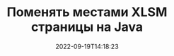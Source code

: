 ---
############################# Static ############################
layout: "auto-gen-merger"
date: 2022-09-19T14:18:23
draft: false
otherformats: one otp ott pdf pps ppsx ppt pptx rtf tex vdx vsdm vsdx vssm vssx vstm

############################# Head ############################
head_title: "Поменяйте местами XLSM страницы на Java"
head_description: "Поменяйте местами и обменяйте позиции двух страниц в файле XLSM на Java, используя Merger API."

############################# Header ############################
title: "Поменять местами XLSM страницы на Java"
description: "Поменять местами XLSM страницы с помощью нескольких строк Java кода."
bg_image: "https://cms.admin.containerize.com/templates/aspose/App_Themes/V3/images/bg/header1.png"
bg_overlay: false
button:
    enable: true
    icon: "fas fa-arrow-down"
    label: "Скачать бесплатную пробную версию"
    link: "https://downloads.groupdocs.com/merger/java"

############################# SubMenu ############################
submenu:
    enable: true

    left:
        img_alt: "GroupDocs.Merger for Java"
        image: "https://cms.admin.containerize.com/templates/groupdocs/images/product-logos/90x90-noborder/groupdocs-merger-java.png"
        product: "GroupDocs.Merger"
        platform: "Java"

    middle:
        button:

            # button loop
            - link: "https://apireference.groupdocs.com/merger/java"
              text: "Справочник по API"

            # button loop
            - link: "https://github.com/groupdocs-merger"
              text: "Примеры кода"

            # button loop
            - link: "https://products.groupdocs.app/merger/family"
              text: "Живые демонстрации"

            # button loop
            - link: "https://purchase.groupdocs.com/pricing/merger/java"
              text: "Цены"

    right:
        link_download: "https://downloads.groupdocs.com/merger"
        link_learn: "https://docs.groupdocs.com/merger/java"
        link_buy: "https://purchase.groupdocs.com"

############################# About ############################
about:
    enable: true
    title: "Кратко о GroupDocs.Merger for Java"
    content: |
        [GroupDocs.Merger for Java](/ru/merger/java/) предоставляет удобное решение для объединения нескольких файлов PDF, Microsoft Office (Word, Excel, PowerPoint, OneNote), OpenDocument, HTML, изображений и многие другие документы в один файл в Java приложениях. GroupDocs.Merger сэкономит вам много усилий, так как вы можете объединять XLSM документы - нет необходимости устанавливать какое-либо стороннее программное обеспечение, настольные приложения или плагины. Теперь не нужно тратить время и объединять файлы вручную! Миссия GroupDocs — обеспечить наилучшее качество и упростить рабочие процессы обработки документов.
        
        GroupDocs.Merger API — правильный выбор для корпоративных решений, которым нужны функции обмена файловыми страницами. Эти интерфейсы хорошо поддерживаются во всех основных операционных системах и платформах, включая J2SE 7.0 (1.7), J2SE 8.0 (1.8), Java 10.

############################# Steps ############################
steps:
    enable: true
    title_left: "Поменять местами страницы XLSM документов на Java"
    content_left: |
        [GroupDocs.Merger for Java](/ru/merger/java/) позволяет разработчикам Java обмениваться страницами в файле XLSM, выполняя несколько простых шагов. .
        
        * Инициализируйте **SwapOptions**, чтобы указать номера страниц для обмена.
        * Создайте новый экземпляр **Merger** и передайте ему путь к исходному документу в качестве параметра конструктора.
        * Вызовите метод **swapPages** и передайте объект **SwapOptions**.
        * Вызовите метод **save** и укажите путь к файлу для сохранения результирующего документа.

    title_right: "Системные Требования"
    content_right: |
        GroupDocs.Merger for Java API поддерживаются на всех основных платформах и операционных системах. Перед выполнением приведенного ниже кода убедитесь, что в вашей системе установлены следующие предварительные компоненты.

        * Операционные системы: Microsoft Windows, Linux, MacOS
        * Среда разработки: NetBeans, IntelliJ IDEA, Eclipse
        * Фреймворки: J2SE 7.0 (1.7), J2SE 8.0 (1.8), Java 10
        * Загрузите последнюю версию GroupDocs.Merger for Java из [Maven](https://repository.groupdocs.com/webapp/#/artifacts/browse/tree/General/repo/com/groupdocs/groupdocs-merger)
         
    code: |
     {{% merger/additional-styles %}}
     {{< merger/code-merger title="Как поменять местами страницы XLSM документов, используя пример кода Java">}}

        ```java    
        // Поменять местами страницы XLSM документов с помощью GroupDocs.Merger API
        int pageNumber1 = 6;
        int pageNumber2 = 1;

        // Инициализируйте класс SwapOptions, чтобы указать номера страниц для обмена
        SwapOptions swapOptions = new SwapOptions(pageNumber2, pageNumber1);

        // Создание экземпляра класса Merger с входным параметром XLSM документа
        Merger merger = new Merger("input.xlsm");

        // Вызвать метод SwapPages и передать ему объект SwapOptions
        merger.swapPages(swapOptions);
    
        // Вызовите метод Save и передайте желаемый путь к файлу, чтобы сохранить результат.
        merger.save("output.xlsm");
        ```
     {{< /merger/code-merger >}}

############################# Demos ############################
demos:
    enable: true
    title: "Живые демонстрации — замена страницы XLSM документов онлайн"
    content: |
       Поменяйте местами страницы XLSM документов прямо сейчас, посетив веб-сайт [Живые демонстрации GroupDocs.Merger](https://products.groupdocs.app/splitter/swap-pages/xlsm).
       Живые демонстрации имеют следующие преимущества.
        
############################# About Formats ############################
about_formats:
    enable: true

############################# More Formats ############################
more_formats:
    enable: true
    title: "Замена страниц файлов других форматов"
    content: |
        Java API для документов и изображений. Поменяйте местами страницы документов, указанных ниже.

############################# Back to top ###############################
back_to_top:
    enable: true
---